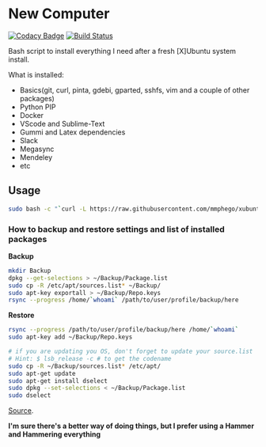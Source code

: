 # New Computer
[![Codacy Badge](https://api.codacy.com/project/badge/Grade/43713e0b78f547e8912ff05c9350cffb)](https://app.codacy.com/app/mmphego/xubuntu-pkg-installer?utm_source=github.com&utm_medium=referral&utm_content=mmphego/xubuntu-pkg-installer&utm_campaign=Badge_Grade_Dashboard)
[![Build Status](https://travis-ci.com/mmphego/new-computer.svg?branch=master)](https://travis-ci.com/mmphego/new-computer)

Bash script to install everything I need after a fresh [X]Ubuntu system install.

What is installed:
-  Basics(git, curl, pinta, gdebi, gparted, sshfs, vim and a couple of other packages)
-  Python PIP
-  Docker
-  VScode and Sublime-Text
-  Gummi and Latex dependencies
-  Slack
-  Megasync
-  Mendeley
-  etc

## Usage

```bash
sudo bash -c "`curl -L https://raw.githubusercontent.com/mmphego/xubuntu-pkg-installer/master/installer.sh`"
```

### How to backup and restore settings and list of installed packages

**Backup**

```sh
mkdir Backup
dpkg --get-selections > ~/Backup/Package.list
sudo cp -R /etc/apt/sources.list* ~/Backup/
sudo apt-key exportall > ~/Backup/Repo.keys
rsync --progress /home/`whoami` /path/to/user/profile/backup/here
```

**Restore**

```sh
rsync --progress /path/to/user/profile/backup/here /home/`whoami`
sudo apt-key add ~/Backup/Repo.keys

# if you are updating you OS, don't forget to update your source.list
# Hint: $ lsb_release -c # to get the codename
sudo cp -R ~/Backup/sources.list* /etc/apt/
sudo apt-get update
sudo apt-get install dselect
sudo dpkg --set-selections < ~/Backup/Package.list
sudo dselect
```

[Source](http://askubuntu.com/a/99151).

**I'm sure there's a better way of doing things, but I prefer using a Hammer and Hammering everything**
